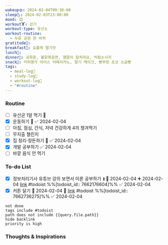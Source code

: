```yaml
---
wakeup🌞: 2024-02-04T09:30:00
sleep🌜: 2024-02-03T23:00:00
mood: 😍
workout🏋️: 걷기
workout-type: 유산소
workout-routine:
  - 두류 공원 한 바퀴
gratitude🙏: 
breakfast🍳: 요플레 딸기맛
lunch🍚: 
dinner🥗: 공화춘, 불닭볶음면, 햄말이 참치마요, 빅팜소시지
snack🍬: 커피명가 아이스 아메리카노, 딸기 케이크, 빵부장 초코 소금빵
tags:
  - meal-log📝
  - study-log📓
  - workout-log💪
  - "#routine"
---
```

### Routine 
- [ ] 유산균 1알 먹기 🔼 
- [x] 운동하기 🔼 ✅ 2024-02-04
- [ ] 아침, 점심, 간식, 저녁 건강하게 4끼 챙겨먹기
- [ ] 무지출 챌린지 
- [x] 집 정리·정돈하기 🔼 ✅ 2024-02-04
- [x] 개발 공부하기 ✅ 2024-02-04
- [ ] 바깥 음식 안 먹기 

### To-do List 
- [x] 정보처리기사 유튜브 강의 보면서 이론 공부하기 ⏫ 📅 2024-02-04 ➕ 2024-02-04 [link](https://todoist.com/showTask?id=7662176604) #todoist  %%[todoist_id:: 7662176604]%% ✅ 2024-02-04
- [x] 커튼 달기 📅 2024-02-04 🔼 [link](https://todoist.com/showTask?id=7662736275) #todoist  %%[todoist_id:: 7662736275]%% ✅ 2024-02-04
```tasks
not done
tags include #todoist 
path does not include {{query.file.path}}
hide backlink
priority is high
```



### Thoughts & Inspirations



